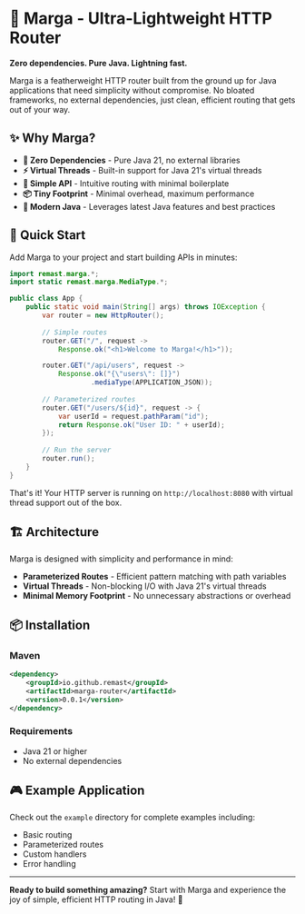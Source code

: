 # 🚀 Marga - Ultra-Lightweight HTTP Router

**Zero dependencies. Pure Java. Lightning fast.**

Marga is a featherweight HTTP router built from the ground up for Java applications that need simplicity without compromise. No bloated frameworks, no external dependencies, just clean, efficient routing that gets out of your way.

## ✨ Why Marga?

- **🎯 Zero Dependencies** - Pure Java 21, no external libraries
- **⚡ Virtual Threads** - Built-in support for Java 21's virtual threads
- **🔧 Simple API** - Intuitive routing with minimal boilerplate
- **📦 Tiny Footprint** - Minimal overhead, maximum performance
- **🎨 Modern Java** - Leverages latest Java features and best practices

## 🚀 Quick Start

Add Marga to your project and start building APIs in minutes:

```java
import remast.marga.*;
import static remast.marga.MediaType.*;

public class App {
    public static void main(String[] args) throws IOException {
        var router = new HttpRouter();
        
        // Simple routes
        router.GET("/", request -> 
            Response.ok("<h1>Welcome to Marga!</h1>"));

        router.GET("/api/users", request -> 
            Response.ok("{\"users\": []}")
                    .mediaType(APPLICATION_JSON));
            
        // Parameterized routes
        router.GET("/users/${id}", request -> {
            var userId = request.pathParam("id");
            return Response.ok("User ID: " + userId);
        });
        
        // Run the server
        router.run();
    }
}
```

That's it! Your HTTP server is running on `http://localhost:8080` with virtual thread support out of the box.

## 🏗️ Architecture

Marga is designed with simplicity and performance in mind:

- **Parameterized Routes** - Efficient pattern matching with path variables
- **Virtual Threads** - Non-blocking I/O with Java 21's virtual threads
- **Minimal Memory Footprint** - No unnecessary abstractions or overhead

## 📦 Installation

### Maven
```xml
<dependency>
    <groupId>io.github.remast</groupId>
    <artifactId>marga-router</artifactId>
    <version>0.0.1</version>
</dependency>
```

### Requirements
- Java 21 or higher
- No external dependencies

## 🎮 Example Application

Check out the `example` directory for complete examples including:
- Basic routing
- Parameterized routes
- Custom handlers
- Error handling

---

**Ready to build something amazing?** Start with Marga and experience the joy of simple, efficient HTTP routing in Java! 🎉
